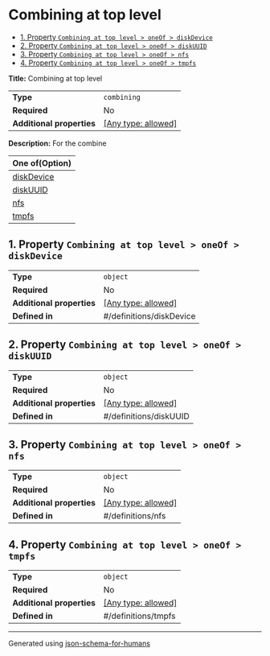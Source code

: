 # Combining at top level

- [1. Property `Combining at top level > oneOf > diskDevice`](#oneOf_i0)
- [2. Property `Combining at top level > oneOf > diskUUID`](#oneOf_i1)
- [3. Property `Combining at top level > oneOf > nfs`](#oneOf_i2)
- [4. Property `Combining at top level > oneOf > tmpfs`](#oneOf_i3)

**Title:** Combining at top level

|                           |                                                                           |
| ------------------------- | ------------------------------------------------------------------------- |
| **Type**                  | `combining`                                                               |
| **Required**              | No                                                                        |
| **Additional properties** | [[Any type: allowed]](# "Additional Properties of any type are allowed.") |

**Description:** For the combine

| One of(Option)          |
| ----------------------- |
| [diskDevice](#oneOf_i0) |
| [diskUUID](#oneOf_i1)   |
| [nfs](#oneOf_i2)        |
| [tmpfs](#oneOf_i3)      |

## <a name="oneOf_i0"></a>1. Property `Combining at top level > oneOf > diskDevice`

|                           |                                                                           |
| ------------------------- | ------------------------------------------------------------------------- |
| **Type**                  | `object`                                                                  |
| **Required**              | No                                                                        |
| **Additional properties** | [[Any type: allowed]](# "Additional Properties of any type are allowed.") |
| **Defined in**            | #/definitions/diskDevice                                                  |

## <a name="oneOf_i1"></a>2. Property `Combining at top level > oneOf > diskUUID`

|                           |                                                                           |
| ------------------------- | ------------------------------------------------------------------------- |
| **Type**                  | `object`                                                                  |
| **Required**              | No                                                                        |
| **Additional properties** | [[Any type: allowed]](# "Additional Properties of any type are allowed.") |
| **Defined in**            | #/definitions/diskUUID                                                    |

## <a name="oneOf_i2"></a>3. Property `Combining at top level > oneOf > nfs`

|                           |                                                                           |
| ------------------------- | ------------------------------------------------------------------------- |
| **Type**                  | `object`                                                                  |
| **Required**              | No                                                                        |
| **Additional properties** | [[Any type: allowed]](# "Additional Properties of any type are allowed.") |
| **Defined in**            | #/definitions/nfs                                                         |

## <a name="oneOf_i3"></a>4. Property `Combining at top level > oneOf > tmpfs`

|                           |                                                                           |
| ------------------------- | ------------------------------------------------------------------------- |
| **Type**                  | `object`                                                                  |
| **Required**              | No                                                                        |
| **Additional properties** | [[Any type: allowed]](# "Additional Properties of any type are allowed.") |
| **Defined in**            | #/definitions/tmpfs                                                       |

----------------------------------------------------------------------------------------------------------------------------
Generated using [json-schema-for-humans](https://github.com/coveooss/json-schema-for-humans)
